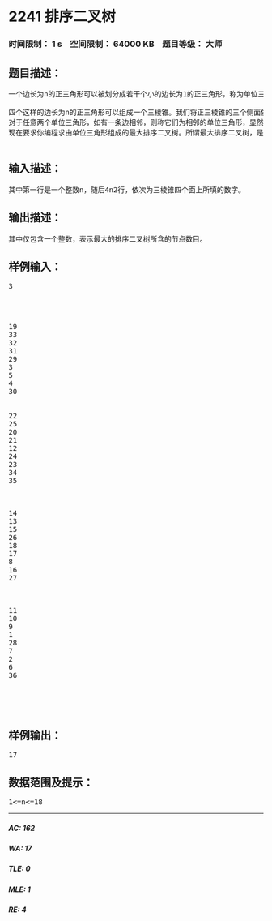 # 2241 排序二叉树   
### 时间限制： 1 s&nbsp;&nbsp;&nbsp;&nbsp;空间限制： 64000 KB&nbsp;&nbsp;&nbsp;&nbsp;题目等级： 大师  
## 题目描述：  

<pre>
一个边长为n的正三角形可以被划分成若干个小的边长为1的正三角形，称为单位三角形。边长为3的正三角形被分成三层共９个小的正三角形，我们把它们从顶到底，从左到右以1~9编号。同理，边长为n的正三角形可以划分成n2个单位三角形。
 
四个这样的边长为n的正三角形可以组成一个三棱锥。我们将正三棱锥的三个侧面依顺时针次序(从顶向底视角)编号为A, B, C，底面编号为D。侧面的A, B, C号三角形以三棱锥的顶点为顶，底面的D号三角形以它与A, B三角形的交点为顶。左图为三棱锥展开后的平面图，每个面上标有圆点的是该面的顶，该图中侧面A,B,C分别向纸内方向折叠即可还原成三棱锥。我们把这A、B、C、D四个面各自划分成n2个单位三角形。
对于任意两个单位三角形，如有一条边相邻，则称它们为相邻的单位三角形，显然，每个单位三角形有三个相邻的单位三角形。现在，把1~4n2分别随机填入四个面总共4n2个单位三角形中。
现在要求你编程求由单位三角形组成的最大排序二叉树。所谓最大排序二叉树，是指在所有由单位三角形组成的排序二叉树中节点最多的一棵树。对于任一单位三角形，可选它三个相邻的单位三角形中任意一个作为父节点，其余两个分别作为左孩子和右孩子。当然，做根节点的单位三角形不需要父节点，而左孩子和右孩子对于二叉树中的任意节点来说并不是都必须的。
 
</pre>
  
  
## 输入描述：  

<pre>
其中第一行是一个整数n，随后4n2行，依次为三棱锥四个面上所填的数字。
</pre>
  
  
## 输出描述：  

<pre>
其中仅包含一个整数，表示最大的排序二叉树所含的节点数目。
</pre>
  
  
## 样例输入：  

<pre>
3




19
33
32
31
29
3
5
4
30


22
25
20
21
12
24
23
34
35
 


14
13
15
26
18
17
8
16
27
 


11
10
9
1
28
7
2
6
36




</pre>
  
  
## 样例输出：  

<pre>
17
</pre>
  
  
## 数据范围及提示：  

<pre>
1<=n<=18
</pre>
  
  
***  

##### AC: 162  
##### WA: 17  
##### TLE: 0  
##### MLE: 1  
##### RE: 4  
